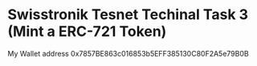 # Swisstronik Tesnet Techinal Task 3 (Mint a ERC-721 Token)

My Wallet address 0x7857BE863c016853b5EFF385130C80F2A5e79B0B


